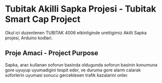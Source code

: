 # Tubitak Akilli Sapka Projesi - Tubitak Smart Cap Project

Okul ici duzenlenen TUBITAK 4006 etkinliginde urettigimiz Akilli Sapka projesi,
Arduino kodlari.

## Proje Amaci - Project Purpose

Sapka, arac kullanan soforun basinda oldugunda soforun basinin konumuna gore uyuyup uyumadigini tespit eder, ve duruma gore alarm calarak soforlerin uyumasi sonucu gerceklesen trafik kazalarini onler.

